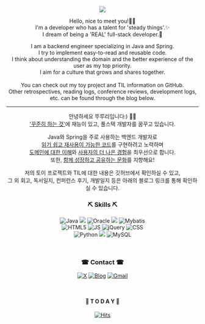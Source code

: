 <div align="center"><img src="https://capsule-render.vercel.app/api?type=waving&color=auto&height=200&section=header&text=Seul%20gi%20Kong&fontSize=40" />

Hello, nice to meet you!🙂👋<br>
I'm a developer who has a talent for 'steady things'.✨<br>
I dream of being a 'REAL' full-stack developer.🚩

 I am a backend engineer specializing in Java and Spring.<br>
 I try to implement easy-to-read and reusable code.<br>
 I think about understanding the domain and the better experience of the user as my top priority.<br>
 I aim for a culture that grows and shares together.<br>
<br>
You can check out my toy project and TIL information on GitHub. <br>
Other retrospectives, reading logs, conference reviews, development logs, etc. can be found through the blog below.

<hr>

안녕하세요 뚜루리입니다:) 🙂👋<br>
<U>'꾸준히 하는 것'</U>에 재능이 있고, 풀스택 개발자를 꿈꾸고 있습니다.<br>

Java와 Spring을 주로 사용하는 백엔드 개발자로<br>
<u>읽기 쉽고 재사용이 가능한 코드</u>를 구현하려고 노력하며<br>
<u>도메인에 대한 이해</u>와 <u>사용자의 더 나은 경험</u>을 최우선으로 합니다.<br>
또한, <u>함께 성장하고 공유하는 문화</u>를 지향해요!

저의 토이 프로젝트와 TIL에 대한 내용은 깃허브에서 확인하실 수 있고, <br>
그 외 회고, 독서일지, 컨퍼런스 후기, 개발일지 등은 아래의 블로그 링크를  통해 확인하실 수 있습니다. <br>

<b><h3>⛏ Skills ⛏</h3></b>

![Java](https://img.shields.io/badge/Java-ED8B00?style=for-the-badge&logo=openjdk&logoColor=white)
<img src="https://img.shields.io/badge/springboot-6DB33F?style=for-the-badge&logo=springboot&logoColor=white">
![Oracle](https://img.shields.io/badge/Oracle-F80000?style=for-the-badge&logo=oracle&logoColor=black)
<img src="https://img.shields.io/badge/Thymeleaf-005F0F?style=for-the-badge&logo=Thymeleaf&logoColor=white">
![Mybatis](https://img.shields.io/badge/Mybatis-1DA1F2?style=for-the-badge&logo=Mybatis&logoColor=black)
<br>
![HTML5](https://img.shields.io/badge/HTML-239120?style=for-the-badge&logo=html5&logoColor=white)
![JS](https://img.shields.io/badge/JavaScript-F7DF1E?style=for-the-badge&logo=JavaScript&logoColor=white)
![jQuery](https://img.shields.io/badge/jQuery-0769AD?style=for-the-badge&logo=jquery&logoColor=white)
![CSS](https://img.shields.io/badge/CSS-239120?&style=for-the-badge&logo=css3&logoColor=white)
<br>
![Python](https://img.shields.io/badge/Python-3776AB?style=for-the-badge&logo=python&logoColor=white)
<img src="https://img.shields.io/badge/JPA-6DB33F?style=for-the-badge&logo=JPA&logoColor=white">
![MySQL](https://img.shields.io/badge/MySQL-00000F?style=for-the-badge&logo=mysql&logoColor=white)
<br>






<br>
  
<b><h3>☎ Contact ☎</h3></b>


[![X](https://img.shields.io/badge/X-%23000000.svg?style=for-the-badge&logo=X&logoColor=white)](https://twitter.com/ddururiiiiiii)
[![Blog](https://img.shields.io/badge/Blog-FF5722?style=for-the-badge&logo=blogger&logoColor=white)](https://ddururiiiiiii.tistory.com/)
[![Gmail](https://img.shields.io/badge/Gmail-D14836?style=for-the-badge&logo=gmail&logoColor=white)](mailto:workingsg913@gmail.com)



<br>

<b><h4>📌 T O D A Y 📌</h4></b>

[![Hits](https://hits.seeyoufarm.com/api/count/incr/badge.svg?url=https%3A%2F%2Fgithub.com%2Fddururiiiiiii&count_bg=%2379C83D&title_bg=%23555555&icon=&icon_color=%23E7E7E7&title=hits&edge_flat=false)](https://hits.seeyoufarm.com)
</div>




